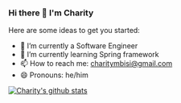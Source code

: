 
### Hi there 👋 I'm Charity

<!--
**fatmali/fatmali** is a ✨ _special_ ✨ repository because its `README.md` (this file) appears on your GitHub profile.-->

Here are some ideas to get you started:

- 🔭 I’m currently a Software Engineer 
- 🌱 I’m currently learning Spring framework 
- 📫 How to reach me: charitymbisi@gmail.com
- 😄 Pronouns: he/him


[![Charity's github stats](https://github-readme-stats.vercel.app/api?username=charity1475&count_private=true)](https://github.com/anuraghazra/github-readme-stats)

